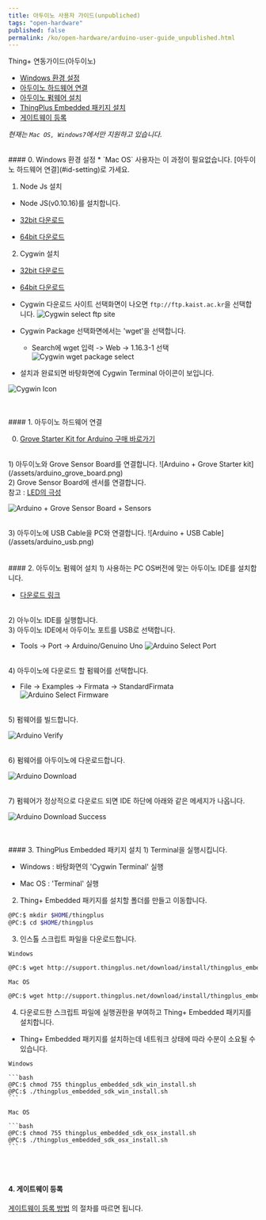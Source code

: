 ```yaml
---
title: 아두이노 사용자 가이드(unpubliched)
tags: "open-hardware"
published: false
permalink: /ko/open-hardware/arduino-user-guide_unpublished.html
---
```


Thing+ 연동가이드(아두이노)<br/>
<div id='id-windows'></div>

* [Windows 환경 설정](#id-windows)
* [아두이노 하드웨어 연결](#id-setting)
* [아두이노 펌웨어 설치](#id-firmware)
* [ThingPlus Embedded 패키지 설치](#id-package)
* [게이트웨이 등록](#id-register)


_현재는 `Mac OS, Windows7`에서만 지원하고 있습니다._

<br/>
#### 0. Windows 환경 설정
* `Mac OS` 사용자는 이 과정이 필요없습니다. [아두이노 하드웨어 연결](#id-setting)로 가세요.
<br/>

1) Node Js 설치
- Node JS(v0.10.16)를 설치합니다.

- <a href="https://nodejs.org/dist/v0.10.16/node-v0.10.16-x86.msi" target="_blank"> 32bit 다운로드</a>
- <a href="https://nodejs.org/dist/v0.10.16/x64/node-v0.10.16-x64.msi" target="_blank"> 64bit 다운로드</a>

2) Cygwin 설치

- <a href="https://cygwin.com/setup-x86.exe" target="_blank"> 32bit 다운로드</a>
- <a href="https://cygwin.com/setup-x86_64.exe" target="_blank"> 64bit 다운로드</a>

- Cygwin 다운로드 사이트 선택화면이 나오면 `ftp://ftp.kaist.ac.kr`을 선택합니다.
![Cygwin select ftp site](/assets/cygwin_site_select.png)

- Cygwin Package 선택화면에서는 'wget'을 선택합니다.

  - Search에 wget 입력 -> Web -> 1.16.3-1 선택
![Cygwin wget package select](/assets/cygwin_wget.png)


- 설치과 완료되면 바탕화면에 Cygwin Terminal 아이콘이 보입니다.

![Cygwin Icon](/assets/cygwin_icon.png)


<div id='id-setting'></div>
<br/><br/>
#### 1. 아두이노 하드웨어 연결 

0) <a href="https://www.icbanq.com/P005710113/S" target="_blank"> Grove Starter Kit for Arduino 구매 바로가기</a>

<br/>
1) 아두이노와 Grove Sensor Board를 연결합니다.
![Arduino + Grove Starter kit](/assets/arduino_grove_board.png)

<br/>
2) Grove Sensor Board에 센서를 연결합니다.<br/>
  참고 : <a href="#" class="ledtip" data-tooltip="">LED의 극성</a>

![Arduino + Grove Sensor Board + Sensors](/assets/arduino_sensors.png)

<br/>
3) 아두이노에 USB Cable을 PC와 연결합니다.
![Arduino + USB Cable](/assets/arduino_usb.png)

<div id='id-firmware'></div>
<br/><br/>
#### 2. 아두이노 펌웨어 설치
1) 사용하는 PC OS버전에 맞는 아두이노 IDE를 설치합니다.

   - <a href="https://www.arduino.cc/en/Main/Software" target="_blank"> 다운로드 링크 </a>

<br/>
2) 아누이노 IDE를 실행합니다.


<br/>
3) 아두이노 IDE에서 아두이노 포트를 USB로 선택합니다.

   - Tools -> Port -> Arduino/Genuino Uno
![Arduino Select Port](/assets/arduino_ide_select_port.png)

<br/>
4) 아두이노에 다운로드 할 펌웨어를 선택합니다.

   - File -> Examples -> Firmata -> StandardFirmata
![Arduino Select Firmware](/assets/arduino_ide_select_firmare.png)

<br/>
5) 펌웨어를 빌드합니다.

![Arduino Verify](/assets/arduino_ide_verify.png)

<br/>
6) 펌웨어를 아두이노에 다운로드합니다.

![Arduino Download](/assets/arduino_ide_upload.png)

<br/>
7) 펌웨어가 정상적으로 다운로드 되면 IDE 하단에 아래와 같은 메세지가 나옵니다.

![Arduino Download Success](/assets/arduino_ide_upload_done.png)

<div id='id-package'></div>
<br/><br/>
#### 3. ThingPlus Embedded 패키지 설치
1) Terminal을 실행시킵니다.

- Windows : 바탕화면의 'Cygwin Terminal' 실행

- Mac OS : 'Terminal' 실행

2) Thing+ Embedded 패키지를 설치할 폴더를 만들고 이동합니다.

```bash
@PC:$ mkdir $HOME/thingplus
@PC:$ cd $HOME/thingplus
```

3) 인스톨 스크립트 파일을 다운로드합니다.

`Windows`

```bash
@PC:$ wget http://support.thingplus.net/download/install/thingplus_embedded_sdk_win_install.sh
```

`Mac OS`

```bash
@PC:$ wget http://support.thingplus.net/download/install/thingplus_embedded_sdk_osx_install.sh
```

4) 다운로드한 스크립트 파일에 실행권한을 부여하고 Thing+ Embedded 패키지를 설치합니다.

- Thing+ Embedded 패키지를 설치하는데 네트워크 상태에 따라 수분이 소요될 수 있습니다.

`Windows`

    ```bash
    @PC:$ chmod 755 thingplus_embedded_sdk_win_install.sh
    @PC:$ ./thingplus_embedded_sdk_win_install.sh
    ```

`Mac OS`

    ```bash
    @PC:$ chmod 755 thingplus_embedded_sdk_osx_install.sh
    @PC:$ ./thingplus_embedded_sdk_osx_install.sh
    ```

<div id='id-register'></div>

<br/><br/>
#### 4. 게이트웨이 등록
[게이트웨이 등록 방법](/ko/user-guide/registration.html#id-gateway) 의 절차를 따르면 됩니다.

